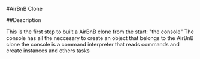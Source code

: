 #AirBnB Clone

##Description

This is the first step to built a AirBnB clone from the start: "the console"
The console has all the neccesary to create an object that belongs to the AirBnB clone
the console is a command interpreter that reads commands and create instances and others tasks